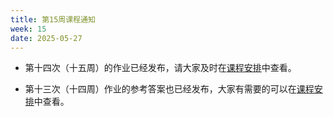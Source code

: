 ```yaml
---
title: 第15周课程通知
week: 15
date: 2025-05-27
---
```


- 第十四次（十五周）的作业已经发布，请大家及时在[课程安排](../schedule)中查看。

- 第十三次（十四周）作业的参考答案也已经发布，大家有需要的可以在[课程安排](../schedule)中查看。


